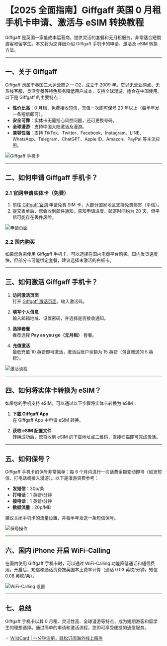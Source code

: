 # 【2025 全面指南】Giffgaff 英国 0 月租手机卡申请、激活与 eSIM 转换教程

Giffgaff 是英国一家低成本运营商，提供灵活的套餐和无月租服务，非常适合短期游客和留学生。本文将为您详细介绍 Giffgaff 手机卡的申请、激活及 eSIM 转换方法。

---

## 一、关于 Giffgaff

Giffgaff 隶属于英国三大运营商之一 O2，成立于 2009 年。它以无营业网点、无热线客服、灵活套餐等特色服务降低用户成本，支持全球漫游，适合在中国使用。以下是 Giffgaff 的主要特点：

- **性价比高**：0 月租，免费接收短信，充值一次即可保号 20 年以上（每半年发一条短信即可）。
- **安全可靠**：实体卡无需担心风控问题，还可更换号码。
- **全球漫游**：支持中国大陆激活及漫游。
- **兼容性强**：支持 TikTok、Twitter、Facebook、Instagram、LINE、WhatsApp、Telegram、ChatGPT、Apple ID、Amazon、PayPal 等主流应用。

![Giffgaff 手机卡](https://img.goasis.online/i/2024/11/04/qsibq9.png)

---

## 二、如何申请 Giffgaff 手机卡？

### 2.1 官网申请实体卡（免费）

1. 前往 [Giffgaff 官网](https://bit.ly/bewildcard) 申请免费 SIM 卡，大部分国家地区支持免费邮寄（平信）。  
2. 提交表单后，您会收到邮件通知，告知申请进度。邮寄时间约为 20 天，但平信可能存在丢件风险。

![申请页面](https://img.goasis.online/i/2024/11/04/qyojkd.png)

### 2.2 国内购买

如果您急需使用 Giffgaff 手机卡，可以选择在国内电商平台购买。国内发货速度快，但部分卡可能绑定套餐，建议选择未激活的白板卡。

---

## 三、如何激活 Giffgaff 手机卡？

1. **访问激活页面**  
   打开 [Giffgaff 激活页面](https://bit.ly/bewildcard)，输入激活码。

2. **填写个人信息**  
   输入邮箱地址、设置密码，并选择是否接收通知。

3. **选择套餐**  
   推荐选择 **Pay as you go（无月租）** 套餐。

4. **充值激活**  
   最低充值 10 英镑即可激活，激活后账户余额为 15 英镑（包含赠送的 5 英镑）。

![激活流程](https://img.goasis.online/i/2024/11/04/r9d4n3.png)

---

## 四、如何将实体卡转换为 eSIM？

如果您的手机支持 eSIM，可以通过以下步骤将实体卡转换为 eSIM：

1. **下载 Giffgaff App**  
   在 Giffgaff App 中申请 eSIM 转换。

2. **获取 eSIM 配置文件**  
   转换成功后，您将收到 eSIM 的下载地址或二维码，直接扫描即可完成激活。

---

## 五、如何保号？

Giffgaff 手机卡的保号非常简单：每 6 个月内进行一次话费余额变动即可（如发短信、打电话或接入漫游）。以下是漫游资费参考：

- **发短信**：30p/条  
- **打电话**：1 英镑/分钟  
- **接电话**：1 英镑/分钟  
- **数据流量**：20p/MB  

建议关闭手机卡的流量设置，并每半年发送一条短信保号。

![保号操作](https://img.goasis.online/i/2024/11/04/r2uy63.png)

---

## 六、国内 iPhone 开启 WiFi-Calling

在国内使用 Giffgaff 手机卡时，可以通过 WiFi-Calling 功能降低通话和短信费用。开启后，短信和通话资费按英国本土费率计算（通话 0.03 英镑/分钟，短信 0.08 英镑/条）。

![WiFi-Calling 设置](https://img.goasis.online/i/2024/11/08/kb9uai.png)

---

## 七、总结

Giffgaff 手机卡以其 0 月租、灵活性高、全球漫游等特点，成为短期游客和留学生的理想选择。通过简单的申请和激活流程，您即可享受便捷的通信服务。

☞ [WildCard | 一分钟注册，轻松订阅海外线上服务](https://bit.ly/bewildcard)
